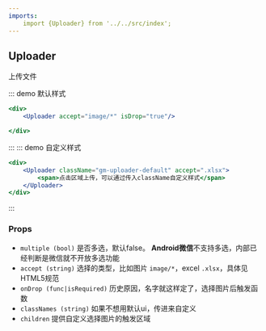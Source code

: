 ```yaml
---
imports:
    import {Uploader} from '../../src/index';
---
```

## Uploader

上传文件

::: demo 默认样式
```jsx
<div>
    <Uploader accept="image/*" isDrop="true"/>

</div>
```
:::
::: demo 自定义样式
```jsx
<div>
    <Uploader className="gm-uploader-default" accept=".xlsx">
        <span>点击区域上传，可以通过传入className自定义样式</span>
    </Uploader>
</div>
```
:::

### Props
- `multiple (bool)` 是否多选，默认false。 **Android微信**不支持多选，内部已经判断是微信就不开放多选功能
- `accept (string)` 选择的类型，比如图片 `image/*`，excel `.xlsx`，具体见HTML5规范
- `onDrop (func|isRequired)` 历史原因，名字就这样定了，选择图片后触发函数
- `classNames (string)` 如果不想用默认ui，传进来自定义
- `children` 提供自定义选择图片的触发区域
